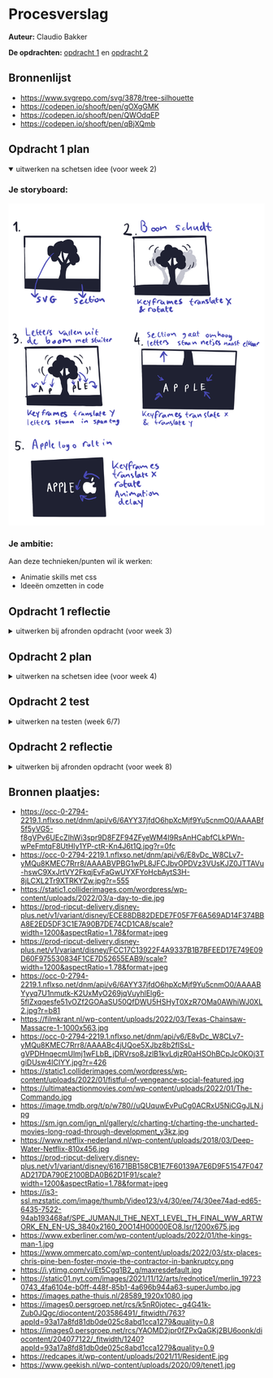 # Procesverslag
**Auteur:** Claudio Bakker

**De opdrachten:** [opdracht 1](opdracht1/index.html) en [opdracht 2](opdracht2/index.html)


<!-- Markdown is een simpele manier om HTML te schrijven.  
Markdown cheat cheet: [Hulp bij het schrijven van Markdown](https://github.com/adam-p/markdown-here/wiki/Markdown-Cheatsheet).

Nb. De standaardstructuur en de spartaanse opmaak van de README.md zijn helemaal prima. Het gaat om de inhoud van je procesverslag. Besteedt de tijd voor pracht en praal aan je website.

Nb. Door *open* toe te voegen aan een *details* element kun je deze standaard open zetten. Fijn om dat steeds voor de relevante stuk(ken) te doen. -->
## Bronnenlijst
* https://www.svgrepo.com/svg/3878/tree-silhouette
* https://codepen.io/shooft/pen/gOXgGMK
* https://codepen.io/shooft/pen/QWOdqEP
* https://codepen.io/shooft/pen/qBjXQmb

## Opdracht 1 plan

<details open>
  <summary>uitwerken na schetsen idee (voor week 2)</summary>


  ### Je storyboard:
  <img src="readme-images/schetsenidee.png" style="max-width: 100%;" alt="storyboard voor opdracht 1">


  ### Je ambitie: 
  Aan deze technieken/punten wil ik werken:
  - Animatie skills met css
  - Ideeën omzetten in code
 
</details>



## Opdracht 1 reflectie

<details>
  <summary>uitwerken bij afronden opdracht (voor week 3)</summary>


  ### Je uitkomst - karakteristiek screenshot(s):
  <img src="readme-images/appleanimation1.png" width="375px" alt="uitkomst opdracht 1">
  <img src="readme-images/appleanimation2.png" width="375px" alt="uitkomst opdracht 1">
  <img src="readme-images/appleanimation3.png" width="375px" alt="uitkomst opdracht 1">
  <img src="readme-images/appleanimation4.png" width="375px" alt="uitkomst opdracht 1">
  <img src="readme-images/appleanimation5.png" width="375px" alt="uitkomst opdracht 1">
  <img src="readme-images/appleanimation6.png" width="375px" alt="uitkomst opdracht 1">
  


  ### Dit ging goed/Heb ik geleerd: 
  Ik heb tijdens het maken van deze opdracht geleerd te werken met keyframes. Ik had er wel eens over gelezen
  echter heb ik had ik het hiervoor nog niet op deze manier gebruikt. Mijn animatie begint met een boom die schudt,
  vervolgens vallen de letters van Apple uit de boom waarna het achtergrondscherm omhoog schuift. Vervolgens gaan de
  letters van Apple op de juiste plek staan maar staat de eerste letter nog scheef. Daarna rolt het logo van Apple
  richting de letters en botst tegen de eerste letter waardoor deze weer recht staat in plaats van schuin.

  Ook heb ik met mediaqueries het responsive gemaakt. De font-size is op een groter scherm groter, en het logo komt niet
  helemaal van buiten het scherm rollen maar fade in doormiddel van een opacity.

  Small screen:  
  <img src="readme-images/appleanimationsmallv1.png" width="375px" alt="animatie van apple logo met boom voor klein scherm">
  <img src="readme-images/appleanimationsmallv2.png" width="375px" alt="animatie van apple logo met letters voor klein scherm">

  Large screen:  
  <img src="readme-images/appleanimationlargev1.png" width="375px" alt="animatie van apple logo met boom voor groot scherm">
  <img src="readme-images/appleanimationlargev2.png" width="375px" alt="animatie van apple logo voor met letters groot scherm">



  ### Dit was lastig/Is niet gelukt:
  Ik vond het responsive maken redelijk ingewikkeld, dit kwam doordat ik de letters specifiek voor een screensize had gepositioneerd,
  echter uiteindelijk is dit toch gelukt.
  

</details>



## Opdracht 2 plan

<details>
  <summary>uitwerken na schetsen idee (voor week 4)</summary>
  Ik ga een Movie app page maken waarbij de gebruiker de mogelijkheid heeft om films op te zoeken via de zoekbalk, te filteren via categorieën en om 
  films te like zodat ze op je favorite-list komen te staan (waar je ze vervolgens ook weer kan verwijderen).

  ### Je ontwerp:
  <img src="readme-images/schetsideeopdracht2.png" width="100%" alt="ontwerp opdracht 2">


  ### Je ambitie: 
  Aan deze technieken/punten wil ik werken:
  - Hoe ik met Javascript items in een favorite-list kan zetten
  - Hoe ik doormiddel van Javascript op categorieën kan filteren
  - Hoe ik doormiddel van Javascript een werkende zoekbalk kan maken.
</details>



## Opdracht 2 test

<details>
  <summary>uitwerken na testen (week 6/7)</summary>

  Neem minimaal 5 bevindingen op:
  - De zoekfunctie werkt nog niet.
  - De Categorieën filter werkt wel
  - Het is nog niet helemaal responsive.
  - Ook is er nog geen light/dark modus feature aan de pagina toegevoegd.
  - Het toevoegen van films aan de favorite-list werkt ook nog niet helemaal.



  ### Bevinding 1:
  De zoekfunctie werkte nog niet helemaal doordat ik list.js niet goed werkend kreeg.
  #### oplossing:
  Uiteindelijk bleek het een fout in de link te zijn en heb ik ook de link in de body gezet in deze volgorde:

  ```javascript
  
  <script src="//cdnjs.cloudflare.com/ajax/libs/list.js/1.5.0/list.min.js"></script>

 <script src="https://hammerjs.github.io/dist/hammer.js"></script>

 <script src="./scripts/script.js"></script>
 ```


  ### Bevinding 2:
  Mijn pagina was nog niet helemaal responsive.

  #### oplossing:
  Ik heb dit opgelost door met mediaqueries de grid aan te passen zodat de layout van 1 column naar 2 columns ging, en op nog grotere schermen naar 3 columnen.
```css
  /* mediaqueries */

@media screen and (min-width: 480px) {
    ul:last-of-type  {
        margin: auto;
        max-width: 80em;
        display: grid;
        grid-template-columns: repeat(auto-fill, minmax(350px, 1fr));
        grid-template-rows: repeat(4, 350px);
        column-gap: 30px;
        row-gap: 1%;
        color: var(--light-clr);
    } 
    
}
```

Ook heb ik de searchbar samen met de categorie filters in het midden van de pagina gezet. Dit heb ik gedaan met de volgende code:

```css

/* searchbar */
/* Hier heb ik een text-align: center; waardoor de searchbar in het midden ging staan. */
  aside {
    top:0;
    padding: 1em;
    color: var(--light-clr);
    padding-top: 8em;
	  text-align: center;
  }


/* category filters */
/* Hier heb ik doormiddel van de padding de filters weten te centreren op de pagina. */
section:nth-of-type(2) {
    padding: 0 calc((100% - 33em) / 2);
    width: 100%;
}
```

En als laatst had ik een probleem met mijn list-items, namelijk dat als er maar 1 list item in de list stond vulde dit list-item de hele pagina. Dit bleek te komen omdat ik in de code van mijn grid in plaats van autofill, auto-fit had geschreven:
```css
grid-template-columns: repeat(auto-fit, minmax(350px, 1fr));
```
Juiste code:
```css
grid-template-columns: repeat(auto-fill, minmax(350px, 1fr));
```

  ### Bevinding 3:
  Er is nog geen light & darkmodus feature.

  #### oplossing:
  Dit heb ik opgelost door in de CSS een block aan te maken met userpreference: lightmode. Hier heb ik vervolgens de root ingezet met de juiste kleuren voor de lightmode.

  ```css
  :root {
  /* fonts */
  --main-font: 'Poppins', sans-serif;

    /* colors*/
  --main-clr: #151E2A;
  --light-clr: white;
	--header-font-clr: white;
  --secondary-clr:#464D57;
  --bright-clr: #555FF1;
	--bright-hover-clr: #262d96;
	--dark-clr: #000307;
	--grey-clr: #4F5E72;
	--grey-secondary-clr: #415269;
	--category-btn-font-clr: #151E2A;

}

/* switch naar lightmode als de gebruiker lightmode prefereert*/
@media (prefers-color-scheme: light) {

	:root {
		/* fonts */
		--main-font: 'Poppins', sans-serif;
	
		/* colors*/
		--main-clr: #ffffff;
		--light-clr: rgb(19, 26, 43);
		--header-font-clr: white;
		--secondary-clr:#464D57;
		--bright-clr: #555FF1;
		--bright-hover-clr: #262d96;
		--dark-clr: #202731;
		--grey-clr: #b3ccec;
		--grey-secondary-clr: #5b87c0;
		--category-btn-font-clr: white;

	}
	
}
  ```

  ### Bevinding 4:
  Het toevoegen van films aan de favorite-list werkte ook nog niet helemaal.

  #### oplossing:
  Dit heb ik opgelost door de Javascript te verbeteren en ervoor te zorgen dat als de user de film uit de favorieten lijst haalt, ook het hartje weer leeg wordt.

  ```javascript
  function removeFromWishlist(event){
  console.log(event.target)
  let li = event.target.closest("li");
  li.remove();
  var clickedHeart = event.target;
  let movieId = li.id;
  const movieFromList = document.getElementById(movieId);
  const heart = movieFromList.querySelector('button');
  console.log(movieFromList);
  
  
  if (clickedHeart.innerHTML == "♡") {
    /* het lege hartje vervangen door het hele hartje */
    clickedHeart.innerHTML = "&#10084;";
    heart.innerHTML = "&#10084;";
    
    /* het aria-label wijzigen van toevoegen naar verwijderen */
    clickedHeart.setAttribute("aria-label", "Remove from Favorites");
    
    /* en dan de functie aanroepen om de wishlist aan te passen */
    /* in dit geval moet er liefde bij */
    /* vandaar 'plus' */
    updateWishlist("plus");
  }
  else{
    
    // voeg hier toe dat nummers naast hartje verwijderd worden na klikken op hartje in wishlist
    
    /* het hartje vervangen door het gebroken hartje */
    heart.innerHTML = "♡";
     clickedHeart.innerHTML = "♡";
    
    
     /* het aria-label wijzigen van verwijderen naar toevoegen */
     clickedHeart.setAttribute("aria-label", "Add to Favorites");
     
     /* en dan de functie aanroepen om de love-list aan te passen */
     /* in dit geval moet er liefde af */
     /* vandaar 'min' */
     updateWishlist("min");
  }
  
}
  ```

</details>



## Opdracht 2 reflectie

<details>
  <summary>uitwerken bij afronden opdracht (voor week 8)</summary>

  ### Je uitkomst - karakteristiek screenshot(s):
  <img src="readme-images/imgopdracht2-page.png" width="375px" alt="uitkomst opdracht 2">
  <img src="readme-images/opdracht2-smallscreen.png" width="375px" alt="uitkomst opdracht 2">
  <img src="readme-images/opdracht2-favlist.png" width="375px" alt="uitkomst opdracht 2">


  ### Dit ging goed/Heb ik geleerd: 
  De CSS ging erg goed. Ik heb zo de dark/lightmodus weten te implementeren, ook heb ik alles volledig responsive gekregen. Voor de layout heb ik weer Grid gebruikt omdat ik dit persoonlijk erg prettig vind werken samen met de mediaqueries.

  ### Dit was lastig/Is niet gelukt:
  Wat ik erg lastig vond was het werkend maken van de favoritelist. Dit kwam omdat ik uiteindelijk vast liep op het gedeelte waarbij de user een film uit de favorite-list heeft gehaald. Het hartje moest namelijk ook weer leeg worden. Uiteindelijk is dit me toch gelukt.

  Wat ik nog had kunne toevoegen was een blokje met de prefers-reduced motion zodat als de gebruiker geen animaties wilt, hij of zij deze ook niet te zien krijgt.

  ```css
  /* Tone down the animation to avoid vestibular motion triggers like scaling or panning large objects. */
  ul:first-of-type li:hover {
    transform: scale(1.05);
    transition: .2s ease;
    border-radius: 1em;
  }

  @media (prefers-reduced-motion) {
    ul:first-of-type li:hover {
      transform: none;
      transition: none;
      border-radius: 1em;
    }
  }
```
</details>

## Bronnen plaatjes:
* https://occ-0-2794-2219.1.nflxso.net/dnm/api/v6/6AYY37jfdO6hpXcMjf9Yu5cnmO0/AAAABf5f5yVG5-f8gVPv6UEcZIhWi3spr9D8FZF94ZFyeWM4I9RsAnHCabfCLkPWn-wPeFmtqF8UtHly1YP-ctR-Kn4J6t1Q.jpg?r=0fc
* https://occ-0-2794-2219.1.nflxso.net/dnm/api/v6/E8vDc_W8CLv7-yMQu8KMEC7Rrr8/AAAABVPBG1wPL8JFCJbvOPDVz3VUsKJZ0JTTAVu-hswC9XxJrtVY2FkqjEvFaGwUYXFYoHcbAytS3H-8jLCXL2Tr9XTRKYZw.jpg?r=555
* https://static1.colliderimages.com/wordpress/wp-content/uploads/2022/03/a-day-to-die.jpg
* https://prod-ripcut-delivery.disney-plus.net/v1/variant/disney/ECE88DB82DEDE7F05F7F6A569AD14F374BBA8E2ED5DF3C1E7A90B7DE74CD1CA8/scale?width=1200&aspectRatio=1.78&format=jpeg
* https://prod-ripcut-delivery.disney-plus.net/v1/variant/disney/FCC17C13922F4A9337B1B7BFEED17E749E09D60F975530834F1CE7D52655EAB9/scale?width=1200&aspectRatio=1.78&format=jpeg
* https://occ-0-2794-2219.1.nflxso.net/dnm/api/v6/6AYY37jfdO6hpXcMjf9Yu5cnmO0/AAAABYyyq7U1nmutk-K2UxMyO269jqVuyhlElg6-5flZxqqesfe51vOZf2GOAaSU50QfDWU5HSHyT0XzR7OMa0AWhiWJ0XL2.jpg?r=b81
* https://filmkrant.nl/wp-content/uploads/2022/03/Texas-Chainsaw-Massacre-1-1000x563.jpg
* https://occ-0-2794-2219.1.nflxso.net/dnm/api/v6/E8vDc_W8CLv7-yMQu8KMEC7Rrr8/AAAABc4jUQoe5XJbz8b2fISsL-gVPDHnqecmUlmj1wFLbB_jDRVrso8JzlB1kvLdjzR0aHSOhBCpJcOKOj3TgiDUsw4ICIYY.jpg?r=426
* https://static1.colliderimages.com/wordpress/wp-content/uploads/2022/01/fistful-of-vengeance-social-featured.jpg
* https://ultimateactionmovies.com/wp-content/uploads/2022/01/The-Commando.jpg
* https://image.tmdb.org/t/p/w780//uQUquwEvPuCg0ACRxU5NiCGgJLN.jpg
* https://sm.ign.com/ign_nl/gallery/c/charting-t/charting-the-uncharted-movies-long-road-through-development_y3kz.jpg
* https://www.netflix-nederland.nl/wp-content/uploads/2018/03/Deep-Water-Netflix-810x456.jpg
* https://prod-ripcut-delivery.disney-plus.net/v1/variant/disney/61671BB158CB1E7F60139A7E6D9F51547F047AD217DA790E2100BDA0B62D1F91/scale?width=1200&aspectRatio=1.78&format=jpeg
* https://is3-ssl.mzstatic.com/image/thumb/Video123/v4/30/ee/74/30ee74ad-ed65-6435-7522-94ab193468af/SPE_JUMANJI_THE_NEXT_LEVEL_TH_FINAL_WW_ARTWORK_EN_EN-US_3840x2160_20O14H00000EO8.lsr/1200x675.jpg
* https://www.exberliner.com/wp-content/uploads/2022/01/the-kings-man-1.jpg
* https://www.ommercato.com/wp-content/uploads/2022/03/stx-places-chris-pine-ben-foster-movie-the-contractor-in-bankruptcy.png
* https://i.ytimg.com/vi/Et5Cgq1B2_g/maxresdefault.jpg
* https://static01.nyt.com/images/2021/11/12/arts/rednotice1/merlin_197230743_4fa6104e-b0ff-448f-85b1-4a696b944a63-superJumbo.jpg
* https://images.pathe-thuis.nl/28589_1920x1080.jpg
* https://images0.persgroep.net/rcs/k5nR0jotec-_g4G41k-Zub0JQgc/diocontent/203586491/_fitwidth/763?appId=93a17a8fd81db0de025c8abd1cca1279&quality=0.8
* https://images0.persgroep.net/rcs/YAOMD2jpr0fZPxQaGKj2BU6oonk/diocontent/204077122/_fitwidth/1240?appId=93a17a8fd81db0de025c8abd1cca1279&quality=0.9
* https://redcapes.it/wp-content/uploads/2021/11/ResidentE.jpg
* https://www.geekish.nl/wp-content/uploads/2020/09/tenet1.jpg
